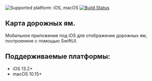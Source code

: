 ![Supported platform: iOS, macOS](https://img.shields.io/badge/platform-iOS%2C%20macOS-lightgrey)
[![Build Status](https://app.bitrise.io/app/5f982d97e8db1487/status.svg?token=wvi9rGDzBUTzPDRdtpJXCw)](https://app.bitrise.io/app/5f982d97e8db1487)
## Карта дорожных ям.
Мобильное приложение под iOS для отображение дорожных ям, построенное c помощью SwiftUI.

## Поддерживаемые платформы:

* iOS 13.2+
* macOS 10.15+

